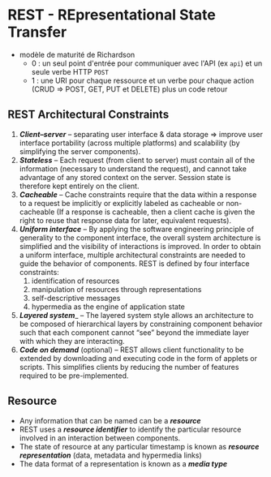 # REST - REpresentational State Transfer

- modèle de maturité de Richardson
  - 0 : un seul point d'entrée pour communiquer avec l'API (ex `api`) et un seule verbe HTTP `POST`
  - 1 : une URI pour chaque ressource et un verbe pour chaque action (CRUD => POST, GET, PUT et DELETE) plus un code retour

## REST Architectural Constraints

1. ___Client–server___ – separating user interface & data storage => improve user interface portability (across multiple platforms) and scalability (by simplifying the server components).
1. ___Stateless___ – Each request (from client to server) must contain all of the information (necessary to understand the request), and cannot take advantage of any stored context on the server. Session state is therefore kept entirely on the client.
1. ___Cacheable___ – Cache constraints require that the data within a response to a request be implicitly or explicitly labeled as cacheable or non-cacheable (If a response is cacheable, then a client cache is given the right to reuse that response data for later, equivalent requests).
1. ___Uniform interface___ – By applying the software engineering principle of generality to the component interface, the overall system architecture is simplified and the visibility of interactions is improved. In order to obtain a uniform interface, multiple architectural constraints are needed to guide the behavior of components. REST is defined by four interface constraints: 
   1. identification of resources
   1. manipulation of resources through representations
   1. self-descriptive messages
   1. hypermedia as the engine of application state
1. ___Layered system____ – The layered system style allows an architecture to be composed of hierarchical layers by constraining component behavior such that each component cannot “see” beyond the immediate layer with which they are interacting.
1. ___Code on demand___ (optional) – REST allows client functionality to be extended by downloading and executing code in the form of applets or scripts. This simplifies clients by reducing the number of features required to be pre-implemented.


## Resource

- Any information that can be named can be a ___resource___
- REST uses a ___resource identifier___ to identify the particular resource involved in an interaction between components.
- The state of resource at any particular timestamp is known as ___resource representation___ (data, metadata and hypermedia links)
- The data format of a representation is known as a ___media type___